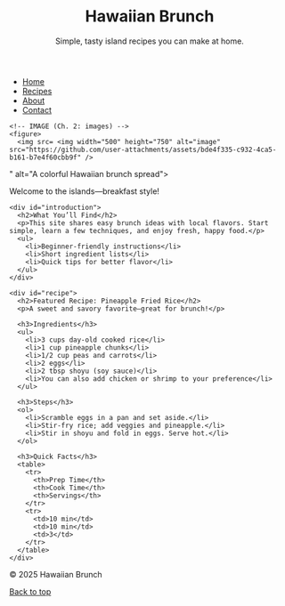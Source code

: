 <!doctype html>
<html lang="en">
<head>
  <meta charset="utf-8">
  <meta name="viewport" content="width=device-width, initial-scale=1"> 
  <title>Hawaiian Brunch</title>
  <link rel="stylesheet" href="styles.css">
</head>
<body>
  <header>
    <h1>Hawaiian Brunch</h1>
    <p>Simple, tasty island recipes you can make at home.</p>
  </header>
  <nav>
    <ul>
      <li><a href="index.html">Home</a></li>
      <li><a href="#">Recipes</a></li>
      <li><a href="#">About</a></li>
      <li><a href="#">Contact</a></li>
    </ul>
  </nav>

  <main>

    <!-- IMAGE (Ch. 2: images) -->
    <figure>
      <img src= <img width="500" height="750" alt="image" src="https://github.com/user-attachments/assets/bde4f335-c932-4ca5-b161-b7e4f60cbb9f" />
" alt="A colorful Hawaiian brunch spread">
      <figcaption>Welcome to the islands—breakfast style!</figcaption>
    </figure>

    <div id="introduction">
      <h2>What You’ll Find</h2>
      <p>This site shares easy brunch ideas with local flavors. Start simple, learn a few techniques, and enjoy fresh, happy food.</p>
      <ul>
        <li>Beginner-friendly instructions</li>
        <li>Short ingredient lists</li>
        <li>Quick tips for better flavor</li>
      </ul>
    </div>

    <div id="recipe">
      <h2>Featured Recipe: Pineapple Fried Rice</h2>
      <p>A sweet and savory favorite—great for brunch!</p>

      <h3>Ingredients</h3>
      <ul>
        <li>3 cups day-old cooked rice</li>
        <li>1 cup pineapple chunks</li>
        <li>1/2 cup peas and carrots</li>
        <li>2 eggs</li>
        <li>2 tbsp shoyu (soy sauce)</li>
        <li>You can also add chicken or shrimp to your preference</li>
      </ul>

      <h3>Steps</h3>
      <ol>
        <li>Scramble eggs in a pan and set aside.</li>
        <li>Stir-fry rice; add veggies and pineapple.</li>
        <li>Stir in shoyu and fold in eggs. Serve hot.</li>
      </ol>

      <h3>Quick Facts</h3>
      <table>
        <tr>
          <th>Prep Time</th>
          <th>Cook Time</th>
          <th>Servings</th>
        </tr>
        <tr>
          <td>10 min</td>
          <td>10 min</td>
          <td>3</td>
        </tr>
      </table>
    </div>
  </main>

  <footer>
    <p>© 2025 Hawaiian Brunch</p>
    <p><a href="#top">Back to top</a></p>
  </footer>

</body>
</html>
